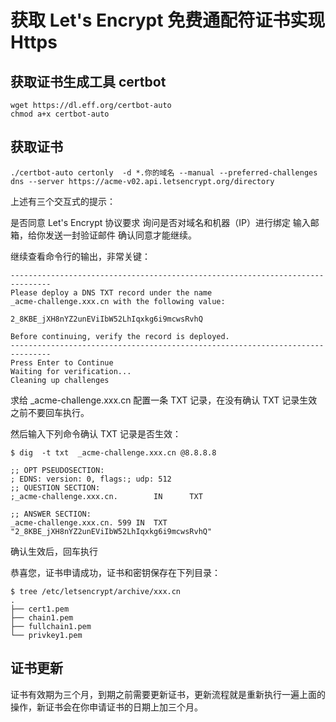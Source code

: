 # 获取 Let's Encrypt 免费通配符证书实现Https

## 获取证书生成工具 certbot

    wget https://dl.eff.org/certbot-auto
    chmod a+x certbot-auto

## 获取证书

    ./certbot-auto certonly  -d *.你的域名 --manual --preferred-challenges dns --server https://acme-v02.api.letsencrypt.org/directory

上述有三个交互式的提示：

是否同意 Let's Encrypt 协议要求
询问是否对域名和机器（IP）进行绑定
输入邮箱，给你发送一封验证邮件
确认同意才能继续。

继续查看命令行的输出，非常关键：

    -------------------------------------------------------------------------------
    Please deploy a DNS TXT record under the name
    _acme-challenge.xxx.cn with the following value:

    2_8KBE_jXH8nYZ2unEViIbW52LhIqxkg6i9mcwsRvhQ

    Before continuing, verify the record is deployed.
    -------------------------------------------------------------------------------
    Press Enter to Continue
    Waiting for verification...
    Cleaning up challenges

求给 _acme-challenge.xxx.cn 配置一条 TXT 记录，在没有确认 TXT 记录生效之前不要回车执行。

然后输入下列命令确认 TXT 记录是否生效：

    $ dig  -t txt  _acme-challenge.xxx.cn @8.8.8.8  

    ;; OPT PSEUDOSECTION:
    ; EDNS: version: 0, flags:; udp: 512
    ;; QUESTION SECTION:
    ;_acme-challenge.xxx.cn.        IN      TXT

    ;; ANSWER SECTION:
    _acme-challenge.xxx.cn. 599 IN  TXT     "2_8KBE_jXH8nYZ2unEViIbW52LhIqxkg6i9mcwsRvhQ"

确认生效后，回车执行

恭喜您，证书申请成功，证书和密钥保存在下列目录：

    $ tree /etc/letsencrypt/archive/xxx.cn 
    .
    ├── cert1.pem
    ├── chain1.pem
    ├── fullchain1.pem
    └── privkey1.pem

## 证书更新

证书有效期为三个月，到期之前需要更新证书，更新流程就是重新执行一遍上面的操作，新证书会在你申请证书的日期上加三个月。